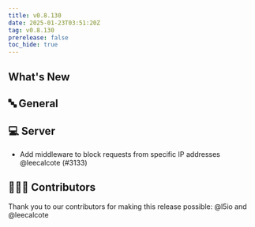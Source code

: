 ```yaml
---
title: v0.8.130
date: 2025-01-23T03:51:20Z
tag: v0.8.130
prerelease: false
toc_hide: true
---
```


## What's New
## 🔤 General
## 💻 Server

- Add middleware to block requests from specific IP addresses @leecalcote (#3133)

## 👨🏽‍💻 Contributors

Thank you to our contributors for making this release possible:
@l5io and @leecalcote

